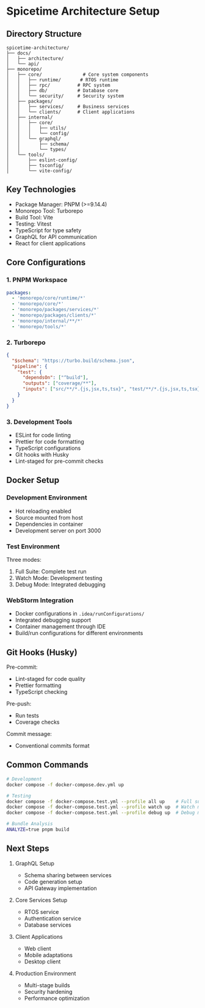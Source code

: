# Spicetime Architecture Setup

## Directory Structure
```
spicetime-architecture/
├── docs/
│   ├── architecture/
│   └── api/
├── monorepo/
│   ├── core/               # Core system components
│   │   ├── runtime/       # RTOS runtime
│   │   ├── rpc/          # RPC system
│   │   ├── db/           # Database core
│   │   └── security/     # Security system
│   ├── packages/
│   │   ├── services/     # Business services
│   │   └── clients/      # Client applications
│   ├── internal/
│   │   ├── core/
│   │   │   ├── utils/
│   │   │   └── config/
│   │   └── graphql/
│   │       ├── schema/
│   │       └── types/
│   └── tools/
│       ├── eslint-config/
│       ├── tsconfig/
│       └── vite-config/
```

## Key Technologies
- Package Manager: PNPM (>=9.14.4)
- Monorepo Tool: Turborepo
- Build Tool: Vite
- Testing: Vitest
- TypeScript for type safety
- GraphQL for API communication
- React for client applications

## Core Configurations

### 1. PNPM Workspace
```yaml
packages:
  - 'monorepo/core/runtime/*'
  - 'monorepo/core/*'
  - 'monorepo/packages/services/*'
  - 'monorepo/packages/clients/*'
  - 'monorepo/internal/**/*'
  - 'monorepo/tools/*'
```

### 2. Turborepo
```json
{
  "$schema": "https://turbo.build/schema.json",
  "pipeline": {
    "test": {
      "dependsOn": ["^build"],
      "outputs": ["coverage/**"],
      "inputs": ["src/**/*.{js,jsx,ts,tsx}", "test/**/*.{js,jsx,ts,tsx}"]
    }
  }
}
```

### 3. Development Tools
- ESLint for code linting
- Prettier for code formatting
- TypeScript configurations
- Git hooks with Husky
- Lint-staged for pre-commit checks

## Docker Setup

### Development Environment
- Hot reloading enabled
- Source mounted from host
- Dependencies in container
- Development server on port 3000

### Test Environment
Three modes:
1. Full Suite: Complete test run
2. Watch Mode: Development testing
3. Debug Mode: Integrated debugging

### WebStorm Integration
- Docker configurations in `.idea/runConfigurations/`
- Integrated debugging support
- Container management through IDE
- Build/run configurations for different environments

## Git Hooks (Husky)

Pre-commit:
- Lint-staged for code quality
- Prettier formatting
- TypeScript checking

Pre-push:
- Run tests
- Coverage checks

Commit message:
- Conventional commits format

## Common Commands

```bash
# Development
docker compose -f docker-compose.dev.yml up

# Testing
docker compose -f docker-compose.test.yml --profile all up    # Full suite
docker compose -f docker-compose.test.yml --profile watch up  # Watch mode
docker compose -f docker-compose.test.yml --profile debug up  # Debug mode

# Bundle Analysis
ANALYZE=true pnpm build
```

## Next Steps
1. GraphQL Setup
   - Schema sharing between services
   - Code generation setup
   - API Gateway implementation

2. Core Services Setup
   - RTOS service
   - Authentication service
   - Database services

3. Client Applications
   - Web client
   - Mobile adaptations
   - Desktop client

4. Production Environment
   - Multi-stage builds
   - Security hardening
   - Performance optimization
